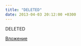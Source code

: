 ```yaml
---
title: "DELETED"
date: 2013-04-03 20:12:00 +0300
---
```


DELETED

[Вложение](https://vk.com/photo166333068_299269976)
